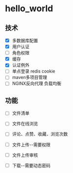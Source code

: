 # hello_world

## 技术

- [x] 多数据库配置
- [x] 用户认证
- [ ] 角色权限
- [x] 缓存
- [x] 认证例外
- [ ] 单点登录 redis cookie
- [ ] maven多项目管理
- [ ] NGINX反向代理  负载均衡

## 功能

- [ ] 文件清单
- [ ] 文件在线浏览
- [ ] 评论、点赞、收藏、浏览次数
- [ ] 文件上传--需要权限
- [ ] 文件上传审核
- [ ] 下载--需要动态密码

